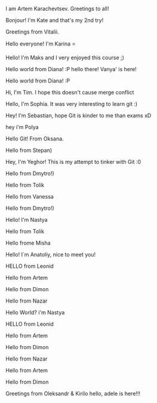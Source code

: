 I am Artem Karachevtsev.
Greetings to all!








Bonjour! I'm Kate and that's my 2nd try!

Greetings from Vitalii.

Hello everyone! I'm Karina :star:

Hello! I'm Maks and I very enjoyed this course ;)

Hello world from Diana! :P
hello there! Vanya' is here!


Hello world from Diana! :P

Hi, I'm Tim. I hope this doesn't cause merge conflict

Hello, I'm Sophia. It was very interesting to learn git :)

Hey! I'm Sebastian, hope Git is kinder to me than exams xD

hey i'm Polya 

Hello Git! From Oksana.

Hello from Stepan)

Hey, I'm Yeghor! This is my attempt to tinker with Git :0

Hello from Dmytro!)


Hello from Tolik

Hello from Vanessa

Hello from Dmytro!)

Hello! I'm Nastya

Hello from Tolik

Hello frome Misha

Hello! I`m Anatoliy, nice to meet you!

HELLO from Leonid

Hello from Artem

Hello from Dimon

Hello from Nazar

Hello World? i'm Nastya


HELLO from Leonid

Hello from Artem

Hello from Dimon

Hello from Nazar

Hello from Artem

Hello from Dimon

Greetings from Oleksandr & Kirilo
hello, adele is here!!!